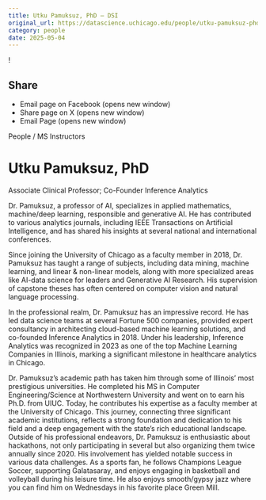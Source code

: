 ```yaml
---
title: Utku Pamuksuz, PhD – DSI
original_url: https://datascience.uchicago.edu/people/utku-pamuksuz-phd
category: people
date: 2025-05-04
---
```


<!-- Table-like structure detected -->

!

## Share

* Email page on Facebook (opens new window)
* Share page on X (opens new window)
* Email Page (opens new window)

<!-- Table-like structure detected -->

People / MS Instructors

# Utku Pamuksuz, PhD

Associate Clinical Professor; Co-Founder Inference Analytics

Dr. Pamuksuz, a professor of AI, specializes in applied mathematics, machine/deep learning, responsible and generative AI. He has contributed to various analytics journals, including IEEE Transactions on Artificial Intelligence, and has shared his insights at several national and international conferences.

Since joining the University of Chicago as a faculty member in 2018, Dr. Pamuksuz has taught a range of subjects, including data mining, machine learning, and linear & non-linear models, along with more specialized areas like AI-data science for leaders and Generative AI Research. His supervision of capstone theses has often centered on computer vision and natural language processing.

In the professional realm, Dr. Pamuksuz has an impressive record. He has led data science teams at several Fortune 500 companies, provided expert consultancy in architecting cloud-based machine learning solutions, and co-founded Inference Analytics in 2018. Under his leadership, Inference Analytics was recognized in 2023 as one of the top Machine Learning Companies in Illinois, marking a significant milestone in healthcare analytics in Chicago.

Dr. Pamuksuz’s academic path has taken him through some of Illinois’ most prestigious universities. He completed his MS in Computer Engineering/Science at Northwestern University and went on to earn his Ph.D. from UIUC. Today, he contributes his expertise as a faculty member at the University of Chicago. This journey, connecting three significant academic institutions, reflects a strong foundation and dedication to his field and a deep engagement with the state’s rich educational landscape. Outside of his professional endeavors, Dr. Pamuksuz is enthusiastic about hackathons, not only participating in several but also organizing them twice annually since 2020. His involvement has yielded notable success in various data challenges. As a sports fan, he follows Champions League Soccer, supporting Galatasaray, and enjoys engaging in basketball and volleyball during his leisure time. He also enjoys smooth/gypsy jazz where you can find him on Wednesdays in his favorite place Green Mill.